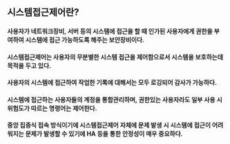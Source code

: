 ## 시스템접근제어란?
#### 사용자가 네트워크장비, 서버 등의 시스템에 접근을 할 때 인가된 사용자에게 권한을 부여하여 시스템에 접근 가능하도록 해주는 보안장비이다.
#### 시스템접근제어는 사용자의 무분별한 시스템 접근을 제어함으로서 시스템을 보호하는데 목적을 두고 있다.
#### 사용자의 시스템에 접근하여 작업한 기록에 대해서는 모두 로깅되어 감사가 가능하다.
#### 시스템에 접근하는 사용자들의 계정을 통합관리하며, 권한있는 사용자라도 일부 사용 시 위험도가 따르는 명령어는 제어한다.
#### 중앙 집중식 접속 방식이기에 시스템접근제어 자체에 문제 발생 시 시스템에 접근이 어려워지는 문제가 발생할 수 있기에 HA 등을 통한 안정성이 매우 중요하다.
